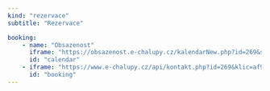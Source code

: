 ```yaml
---
kind: "rezervace"
subtitle: "Rezervace"

booking:
    - name: "Obsazenost"
      iframe: "https://obsazenost.e-chalupy.cz/kalendarNew.php?id=269&stin=ano&legenda=ano&ramecek=ffffff&mesicText=ffffff&mesicPozadi=33a333&obsazenoPozadi=f44333&volnoPozadi=33a333&castecnePozadi=2484ee&dnyText=000000&extCss=https://ubytovani-ujanu.cz/css/calendar.css"
      id: "calendar"
    - iframe: "https://www.e-chalupy.cz/api/kontakt.php?id=269&klic=af9b3c3209895DB&css=https://ubytovani-ujanu.cz/css/form.css&textTlacitko=Odeslat"
      id: "booking"
---
```

